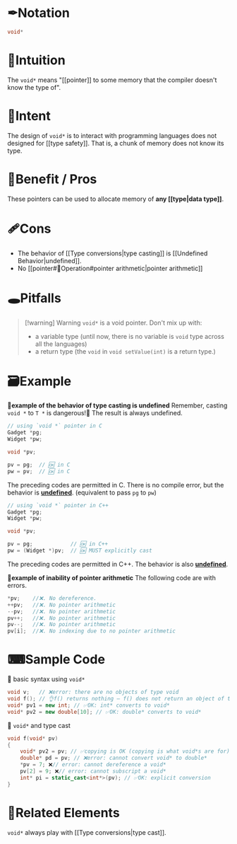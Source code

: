 # ✒Notation
```cpp
void*
```

# 🧠Intuition
The `void*` means "[[pointer]] to some memory that the compiler doesn't know the type of".

# 🎯Intent
The design of `void*` is to interact with programming languages does not designed for [[type safety]]. That is, a chunk of memory does not know its type.

# 🚀Benefit / Pros
These pointers can be used to allocate memory of **any [[type|data type]]**.

# 🩹Cons
-   The behavior of [[Type conversions|type casting]] is [[Undefined Behavior|undefined]].
-   No [[pointer#💫Operation#pointer arithmetic|pointer arithmetic]]


# 🕳Pitfalls

> [!warning] Warning
> `void*` is a void pointer. Don't mix up with:
> - a variable type (until now, there is no variable is `void` type across all the languages)
> - a return type (the `void` in `void setValue(int)` is a return type.)

# 🗃Example
**📂example of the behavior of type casting is undefined**
Remember, casting `void *` to `T *` is dangerous!📝 The result is always undefined.

```c
// using `void *` pointer in C
Gadget *pg;
Widget *pw;

void *pv;

pv = pg;  // 🆗 in C
pw = pv;  // 🆗 in C
```

The preceding codes are permitted in C. There is no compile error, but the behavior is **<u>undefined</u>**. (equivalent to pass `pg` to `pw`)

```c++
// using `void *` pointer in C++
Gadget *pg;
Widget *pw;

void *pv;

pv = pg;            // 🆗 in C++
pw = (Widget *)pv;  // 🆗 MUST explicitly cast
```

The preceding codes are permitted in C++. The behavior is also <u>**undefined**</u>.



**📂example of inability of pointer arithmetic**
The following code are with errors.
```c++
*pv;    //❌. No dereference.
++pv;   //❌. No pointer arithmetic
--pv;   //❌. No pointer arithmetic
pv++;   //❌. No pointer arithmetic
pv--;   //❌. No pointer arithmetic
pv[i];  //❌. No indexing due to no pointer arithmetic
```



# ⌨Sample Code
📌 basic syntax using `void*`
```cpp
void v;   // ❌error: there are no objects of type void
void f(); // 👌f() returns nothing — f() does not return an object of type void
void* pv1 = new int; // ✅OK: int* converts to void*
void* pv2 = new double[10]; // ✅OK: double* converts to void*
```

📌 `void*` and type cast
```cpp
void f(void* pv)
{
	void* pv2 = pv; // ✅copying is OK (copying is what void*s are for)
	double* pd = pv; // ❌error: cannot convert void* to double*
	*pv = 7; ❌// error: cannot dereference a void*
	pv[2] = 9; ❌// error: cannot subscript a void*
	int* pi = static_cast<int*>(pv); // ✅OK: explicit conversion
}
```


# 🧬Related Elements
`void*` always play with [[Type conversions|type cast]].